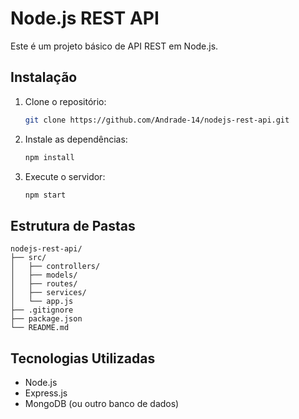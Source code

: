 # Node.js REST API

Este é um projeto básico de API REST em Node.js.

## Instalação

1. Clone o repositório:
   ```bash
   git clone https://github.com/Andrade-14/nodejs-rest-api.git
   ```

2. Instale as dependências:
   ```bash
   npm install
   ```

3. Execute o servidor:
   ```bash
   npm start
   ```

## Estrutura de Pastas

```
nodejs-rest-api/
├── src/
│   ├── controllers/
│   ├── models/
│   ├── routes/
│   ├── services/
│   └── app.js
├── .gitignore
├── package.json
└── README.md
```

## Tecnologias Utilizadas

- Node.js
- Express.js
- MongoDB (ou outro banco de dados)